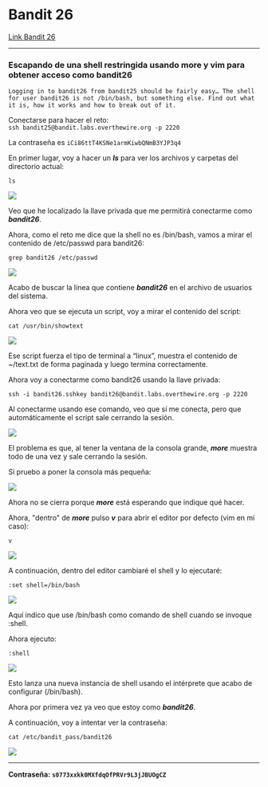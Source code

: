 # Bandit 26

[Link Bandit 26](https://overthewire.org/wargames/bandit/bandit26.html)

---

### Escapando de una shell restringida usando more y vim para obtener acceso como bandit26

```Logging in to bandit26 from bandit25 should be fairly easy… The shell for user bandit26 is not /bin/bash, but something else. Find out what it is, how it works and how to break out of it.```

Conectarse para hacer el reto:  
```ssh bandit25@bandit.labs.overthewire.org -p 2220```

La contraseña es ```iCi86ttT4KSNe1armKiwbQNmB3YJP3q4```

En primer lugar, voy a hacer un ***ls*** para ver los archivos y carpetas del directorio actual:

```ls```

![](images/Bandit26/2025-08-01-00-10-50.png)

Veo que he localizado la llave privada que me permitirá conectarme como ***bandit26***.

Ahora, como el reto me dice que la shell no es /bin/bash, vamos a mirar el contenido de /etc/passwd para bandit26:

```grep bandit26 /etc/passwd```

![](images/Bandit26/2025-08-01-00-14-56.png)

Acabo de buscar la línea que contiene ***bandit26*** en el archivo de usuarios del sistema.

Ahora veo que se ejecuta un script, voy a mirar el contenido del script:

```cat /usr/bin/showtext```

![](images/Bandit26/2025-08-01-00-17-51.png)

Ese script fuerza el tipo de terminal a “linux”, muestra el contenido de ~/text.txt de forma paginada y luego termina correctamente.

Ahora voy a conectarme como bandit26 usando la llave privada:

```ssh -i bandit26.sshkey bandit26@bandit.labs.overthewire.org -p 2220```

Al conectarme usando ese comando, veo que sí me conecta, pero que automáticamente el script sale cerrando la sesión.

![](images/Bandit26/2025-08-01-00-28-06.png)

El problema es que, al tener la ventana de la consola grande, ***more*** muestra todo de una vez y sale cerrando la sesión.

Si pruebo a poner la consola más pequeña:

![](images/Bandit26/2025-08-01-00-30-40.png)

Ahora no se cierra porque ***more*** está esperando que indique qué hacer.

Ahora, "dentro" de ***more*** pulso ***v*** para abrir el editor por defecto (vim en mi caso):

```v```

![](images/Bandit26/2025-08-01-00-36-14.png)

A continuación, dentro del editor cambiaré el shell y lo ejecutaré:

```:set shell=/bin/bash```

![](images/Bandit26/2025-08-01-00-38-43.png)

Aquí indico que use /bin/bash como comando de shell cuando se invoque :shell.

Ahora ejecuto:

```:shell```

![](images/Bandit26/2025-08-01-00-39-11.png)

Esto lanza una nueva instancia de shell usando el intérprete que acabo de configurar (/bin/bash).

Ahora por primera vez ya veo que estoy como ***bandit26***.

A continuación, voy a intentar ver la contraseña:

```cat /etc/bandit_pass/bandit26```

![](images/Bandit26/2025-08-01-00-42-17.png)

---

**Contraseña: ```s0773xxkk0MXfdqOfPRVr9L3jJBUOgCZ```**